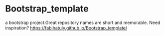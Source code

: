 # Bootstrap_template
a bootstrap project.Great repository names are short and memorable. Need inspiration? 
https://fabihatuly.github.io/Bootstrap_template/
